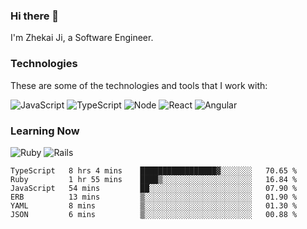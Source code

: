 ### Hi there 👋
I'm Zhekai Ji, a Software Engineer.

### Technologies
These are some of the technologies and tools that I work with:

![JavaScript](https://img.shields.io/badge/JavaScript-323330.svg?logo=javascript&logoColor=F7DF1E) 
![TypeScript](https://img.shields.io/badge/TypeScript-007ACC.svg?logo=typescript&logoColor=white) 
![Node](https://img.shields.io/badge/Node.js-43853D.svg?logo=node.js&logoColor=white)
![React](https://img.shields.io/badge/React-20232a.svg?logo=react&logoColor=61DAFB) 
![Angular](https://img.shields.io/badge/Angular-E23237.svg?logo=angularjs&logoColor=white)

### Learning Now
![Ruby](https://img.shields.io/badge/Ruby-CC342D.svg?logo=ruby&logoColor=white)
![Rails](https://img.shields.io/badge/Rails-CC0000.svg?logo=ruby-on-rails&logoColor=white)

<!--START_SECTION:waka-->

```text
TypeScript   8 hrs 4 mins    █████████████████▓░░░░░░░   70.65 %
Ruby         1 hr 55 mins    ████▒░░░░░░░░░░░░░░░░░░░░   16.84 %
JavaScript   54 mins         ██░░░░░░░░░░░░░░░░░░░░░░░   07.90 %
ERB          13 mins         ▒░░░░░░░░░░░░░░░░░░░░░░░░   01.90 %
YAML         8 mins          ▒░░░░░░░░░░░░░░░░░░░░░░░░   01.30 %
JSON         6 mins          ▒░░░░░░░░░░░░░░░░░░░░░░░░   00.88 %
```

<!--END_SECTION:waka-->

